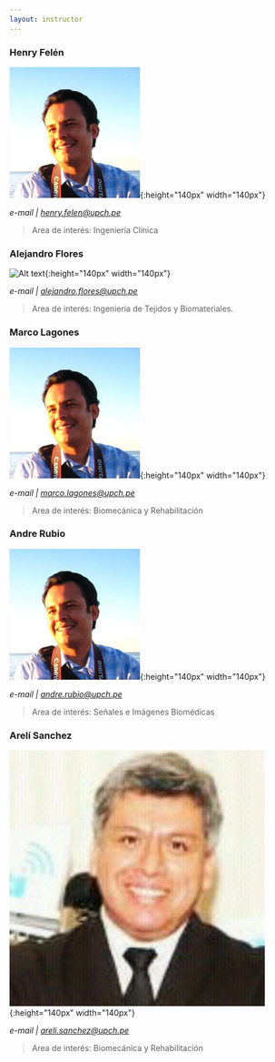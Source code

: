 ```yaml
---
layout: instructor
---
```

### Henry Felén
![Alt text](/instructors/pablo_moreno.png){:height="140px" width="140px"}

*e-mail | henry.felen@upch.pe*
><div style="text-align: justify">Area de interés: Ingeniería Clínica</div>


### Alejandro Flores
![Alt text](/gpi02/images/alejandroo.jpg){:height="140px" width="140px"}


*e-mail | alejandro.flores@upch.pe*
><div style="text-align: justify">Area de interés: Ingeniería de Tejidos y Biomateriales. </div>


### Marco Lagones
![Alt text](/instructors/pablo_moreno.png){:height="140px" width="140px"}

*e-mail | marco.lagones@upch.pe*
><div style="text-align: justify">Area de interés: Biomecánica y Rehabilitación</div>

### Andre Rubio
![Alt text](/instructors/pablo_moreno.png){:height="140px" width="140px"}

*e-mail | andre.rubio@upch.pe*
><div style="text-align: justify">Area de interés: Señales e Imágenes Biomédicas</div>

### Arelí Sanchez
![Alt text](/instructors/luis_pena.jpg){:height="140px" width="140px"}

*e-mail | areli.sanchez@upch.pe*
><div style="text-align: justify">Area de interés: Biomecánica y Rehabilitación</div> 




